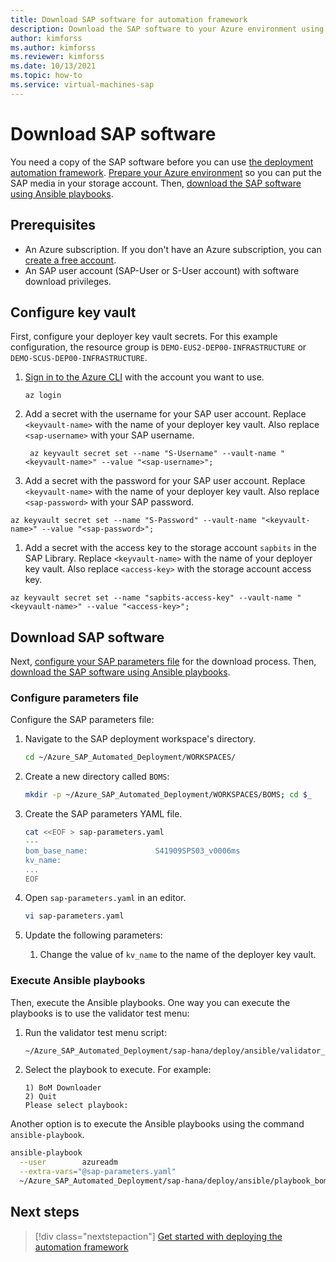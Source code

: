 ```yaml
---
title: Download SAP software for automation framework
description: Download the SAP software to your Azure environment using Ansible playbooks to use the SAP Deployment Automation Framework on Azure.
author: kimforss
ms.author: kimforss
ms.reviewer: kimforss
ms.date: 10/13/2021
ms.topic: how-to
ms.service: virtual-machines-sap
---
```


# Download SAP software

You need a copy of the SAP software before you can use [the deployment automation framework](automation-deployment-framework.md). [Prepare your Azure environment](#configure-key-vault) so you can put the SAP media in your storage account. Then, [download the SAP software using Ansible playbooks](#download-sap-software).

## Prerequisites

- An Azure subscription. If you don't have an Azure subscription, you can [create a free account](https://azure.microsoft.com/free/?WT.mc_id=A261C142F).
- An SAP user account (SAP-User or S-User account) with software download privileges.

## Configure key vault

First, configure your deployer key vault secrets. For this example configuration, the resource group is `DEMO-EUS2-DEP00-INFRASTRUCTURE` or `DEMO-SCUS-DEP00-INFRASTRUCTURE`.

1. [Sign in to the Azure CLI](/cli/azure/authenticate-azure-cli) with the account you want to use.

    ```azurecli-interactive
    az login
    ```

1. Add a secret with the username for your SAP user account. Replace `<keyvault-name>` with the name of your deployer key vault. Also replace `<sap-username>` with your SAP username.

    ```azurecli-interactive
     az keyvault secret set --name "S-Username" --vault-name "<keyvault-name>" --value "<sap-username>";
    ```

1. Add a secret with the password for your SAP user account. Replace `<keyvault-name>` with the name of your deployer key vault. Also replace `<sap-password>` with your SAP password.

```azurecli-interactive
az keyvault secret set --name "S-Password" --vault-name "<keyvault-name>" --value "<sap-password>";
```

1. Add a secret with the access key to the storage account `sapbits` in the SAP Library. Replace `<keyvault-name>` with the name of your deployer key vault. Also replace `<access-key>` with the storage account access key.

```azurecli-interactive
az keyvault secret set --name "sapbits-access-key" --vault-name "<keyvault-name>" --value "<access-key>";
```

## Download SAP software

Next, [configure your SAP parameters file](#configure-parameters-file) for the download process. Then, [download the SAP software using Ansible playbooks](#download-sap-software). 

### Configure parameters file

Configure the SAP parameters file:

1. Navigate to the SAP deployment workspace's directory.

    ```bash
    cd ~/Azure_SAP_Automated_Deployment/WORKSPACES/
    ```

1. Create a new directory called `BOMS`:

    ```bash
    mkdir -p ~/Azure_SAP_Automated_Deployment/WORKSPACES/BOMS; cd $_
    ```

1. Create the SAP parameters YAML file.

    ```bash
    cat <<EOF > sap-parameters.yaml
    ---
    bom_base_name:               S41909SPS03_v0006ms
    kv_name:                     
    ...
    EOF
    ```

1. Open `sap-parameters.yaml` in an editor.

    ```bash
    vi sap-parameters.yaml
    ``` 

1. Update the following parameters:

    
    1. Change the value of `kv_name` to the name of the deployer key vault.

### Execute Ansible playbooks

Then, execute the Ansible playbooks. One way you can execute the playbooks is to use the validator test menu:

1. Run the validator test menu script:

    ```bash
    ~/Azure_SAP_Automated_Deployment/sap-hana/deploy/ansible/validator_test_menu.sh
    ```

1. Select the playbook to execute. For example:
    
    ```output
    1) BoM Downloader
    2) Quit
    Please select playbook: 
    ```


Another option is to execute the Ansible playbooks using the command `ansible-playbook`. 

```bash
ansible-playbook                                                                                   \
  --user        azureadm                                                                           \
  --extra-vars="@sap-parameters.yaml"                                                              \
  ~/Azure_SAP_Automated_Deployment/sap-hana/deploy/ansible/playbook_bom_downloader.yaml
```

## Next steps

> [!div class="nextstepaction"]
> [Get started with deploying the automation framework](automation-get-started.md)
